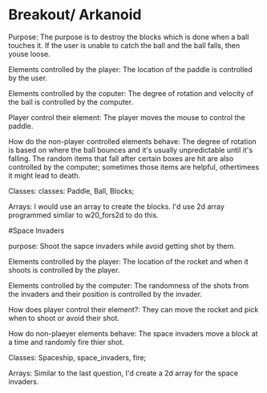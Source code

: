 # Breakout/ Arkanoid
Purpose: The purpose is to destroy the blocks which is done when a ball touches it. If the user is unable to catch the ball and the ball falls, then youse loose. 

Elements controlled by the player: The location of the paddle is controlled by the user. 

Elements controlled by the coputer: The degree of rotation and velocity of the ball is controlled by the computer. 

Player control their element: The player moves the mouse to control the paddle. 

How do the non-player controlled elements behave: The degree of rotation is based on where the ball bounces and it's usually unpredictable until it's falling. The random items that fall after certain boxes are hit are also controlled by the computer; sometimes those items are helpful, othertimees it might lead to death. 

Classes: classes: Paddle, Ball, Blocks;  

Arrays: I would use an array to create the blocks. I'd use 2d array programmed similar to w20_fors2d to do this. 

#Space Invaders
 
purpose: Shoot the sapce invaders while avoid getting shot by them. 

Elements controlled by the player: The location of the rocket and when it shoots is controlled by the player. 

Elements controlled by the computer: The randomness of the shots from the invaders and their position is controlled by the invader. 

How does player control their element?: They can move the rocket and pick when to shoot or avoid their shot. 

How do non-plaeyer elements behave: The space invaders move a block at a time and randomly fire thier shot. 

Classes: Spaceship, space_invaders, fire; 

Arrays: Similar to the last question, I'd create a 2d array for the space invaders. 
